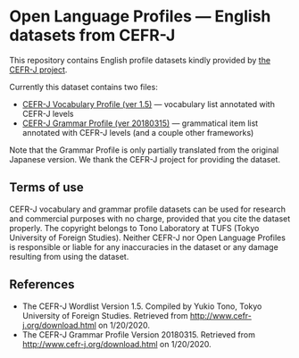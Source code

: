 # Open Language Profiles — English datasets from CEFR-J

This repository contains English profile datasets kindly provided by [the CEFR-J project](http://www.cefr-j.org/).

Currently this dataset contains two files:

* [CEFR-J Vocabulary Profile (ver 1.5)](https://github.com/openlanguageprofiles/olp-en-cefrj/blob/master/cefrj-vocabulary-profile-1.5.csv) — vocabulary list annotated with CEFR-J levels
* [CEFR-J Grammar Profile (ver 20180315)](https://github.com/openlanguageprofiles/olp-en-cefrj/blob/master/cefrj-grammar-profile-20180315.csv) — grammatical item list annotated with CEFR-J levels (and a couple other frameworks)

Note that the Grammar Profile is only partially translated from the original Japanese version. We thank the CEFR-J project for providing the dataset.

## Terms of use

CEFR-J vocabulary and grammar profile datasets can be used for research and commercial purposes with no charge, provided that you cite the dataset properly. The copyright belongs to Tono Laboratory at TUFS (Tokyo University of Foreign Studies). Neither CEFR-J nor Open Language Profiles is responsible or liable for any inaccuracies in the dataset or any damage resulting from using the dataset.

## References

* The CEFR-J Wordlist Version 1.5. Compiled by Yukio Tono, Tokyo University of Foreign Studies. Retrieved from http://www.cefr-j.org/download.html on 1/20/2020.
* The CEFR-J Grammar Profile Version 20180315. Retrieved from http://www.cefr-j.org/download.html on 1/20/2020.
